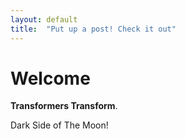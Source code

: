 ```yaml
---
layout: default
title:  "Put up a post! Check it out"
---
```


# Welcome

**Transformers Transform**.

Dark Side of The Moon!
